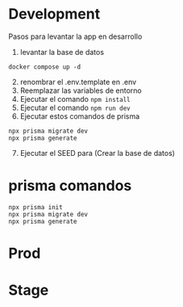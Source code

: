 # Development
Pasos para levantar la app en desarrollo

1. levantar la base de datos

```
docker compose up -d
```

2. renombrar el .env.template en .env
3. Reemplazar las variables de entorno
4. Ejecutar el comando ``` npm install ```
5. Ejecutar el comando ``` npm run dev ```
6. Ejecutar estos comandos de prisma
```
npx prisma migrate dev
npx prisma generate
```

7. Ejecutar el SEED para (Crear la base de datos)

# prisma comandos
```
npx prisma init
npx prisma migrate dev
npx prisma generate
```

# Prod

# Stage